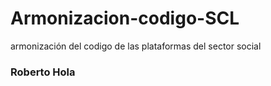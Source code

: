 ﻿# Armonizacion-codigo-SCL
armonización del codigo de las plataformas del sector social

### Roberto Hola
